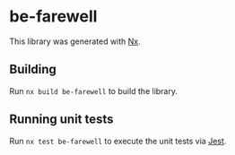 # be-farewell

This library was generated with [Nx](https://nx.dev).

## Building

Run `nx build be-farewell` to build the library.

## Running unit tests

Run `nx test be-farewell` to execute the unit tests via [Jest](https://jestjs.io).

